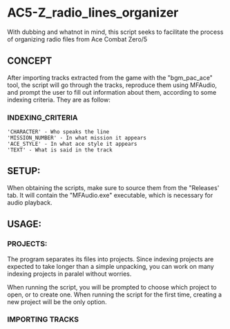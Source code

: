 # AC5-Z_radio_lines_organizer
With dubbing and whatnot in mind, this script seeks to facilitate the process of organizing radio files from Ace Combat Zero/5

## CONCEPT
After importing tracks extracted from the game with the "bgm_pac_ace" tool, the script will go through the tracks, reproduce them using MFAudio, and prompt the user to fill out information about them, according to some indexing criteria. They are as follow:

### INDEXING_CRITERIA 
    'CHARACTER' - Who speaks the line
    'MISSION_NUMBER' - In what mission it appears
    'ACE_STYLE' - In what ace style it appears
    'TEXT' - What is said in the track


## SETUP:
When obtaining the scripts, make sure to source them from the "Releases' tab. It will contain the "MFAudio.exe" executable, which is necessary for audio playback.

## USAGE:
### PROJECTS:
The program separates its files into projects. Since indexing projects are expected to take longer than a simple unpacking, you can work on many indexing projects in paralel without worries.

When running the script, you will be prompted to choose which project to open, or to create one. When running the script for the first time, creating a new project will be the only option.

### IMPORTING TRACKS




